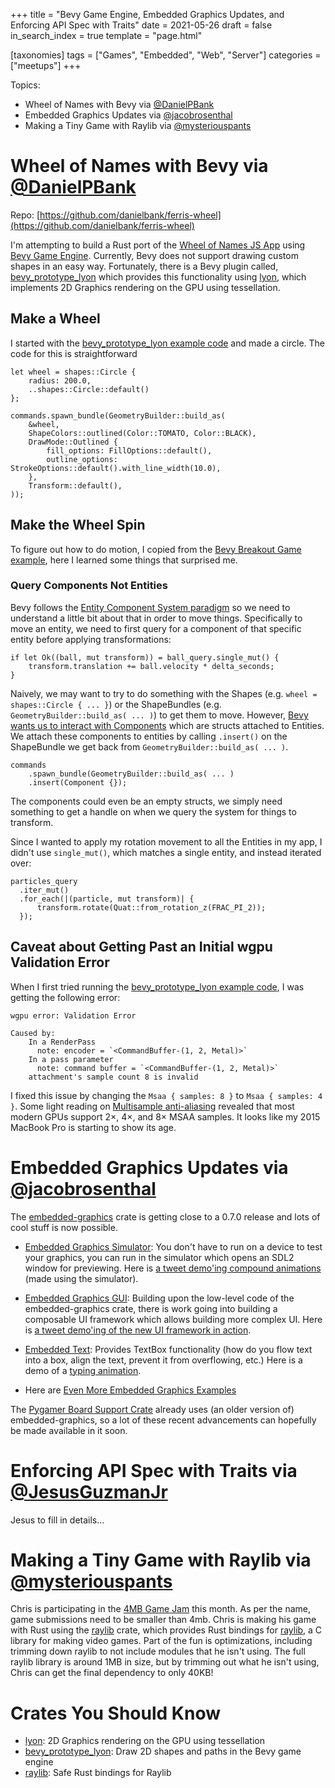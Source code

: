 +++
title = "Bevy Game Engine, Embedded Graphics Updates, and Enforcing API Spec with Traits"
date = 2021-05-26
draft = false
in_search_index = true
template = "page.html"

[taxonomies] 
tags = ["Games", "Embedded", "Web", "Server"]
categories = ["meetups"]
+++

Topics:

-   Wheel of Names with Bevy via [@DanielPBank](https://github.com/danielbank)
-   Embedded Graphics Updates via [@jacobrosenthal](https://github.com/jacobrosenthal)
-   Making a Tiny Game with Raylib via [@mysteriouspants](https://github.com/mysteriouspants)

<!-- more -->

# Wheel of Names with Bevy via [@DanielPBank](https://github.com/danielbank)

Repo: [https://github.com/danielbank/ferris-wheel](https://github.com/danielbank/ferris-wheel)

I'm attempting to build a Rust port of the [Wheel of Names JS App](https://wheelofnames.com/) using [Bevy Game Engine](https://bevyengine.org/). Currently, Bevy does not support drawing custom shapes in an easy way. Fortunately, there is a Bevy plugin called, [bevy_prototype_lyon](https://github.com/Nilirad/bevy_prototype_lyon) which provides this functionality using [lyon](https://crates.io/crates/lyon), which implements 2D Graphics rendering on the GPU using tessellation.

## Make a Wheel

I started with the [bevy_prototype_lyon example code](https://github.com/Nilirad/bevy_prototype_lyon/blob/master/examples/readme_example.rs) and made a circle. The code for this is straightforward

```
let wheel = shapes::Circle {
    radius: 200.0,
    ..shapes::Circle::default()
};

commands.spawn_bundle(GeometryBuilder::build_as(
    &wheel,
    ShapeColors::outlined(Color::TOMATO, Color::BLACK),
    DrawMode::Outlined {
        fill_options: FillOptions::default(),
        outline_options: StrokeOptions::default().with_line_width(10.0),
    },
    Transform::default(),
));
```

## Make the Wheel Spin

To figure out how to do motion, I copied from the [Bevy Breakout Game example](https://github.com/bevyengine/bevy/blob/latest/examples/game/breakout.rs), here I learned some things that surprised me.

### Query Components Not Entities

Bevy follows the [Entity Component System paradigm](https://bevyengine.org/learn/book/getting-started/ecs/) so we need to understand a little bit about that in order to move things. Specifically to move an entity, we need to first query for a component of that specific entity before applying transformations:

```
if let Ok((ball, mut transform)) = ball_query.single_mut() {
    transform.translation += ball.velocity * delta_seconds;
}
```

Naively, we may want to try to do something with the Shapes (e.g. `wheel = shapes::Circle { ... }`) or the ShapeBundles (e.g. `GeometryBuilder::build_as( ... )`) to get them to move. However, [Bevy wants us to interact with Components](https://bevy-cheatbook.github.io/programming/queries.html) which are structs attached to Entities. We attach these components to entities by calling `.insert()` on the ShapeBundle we get back from `GeometryBuilder::build_as( ... )`.

```
commands
    .spawn_bundle(GeometryBuilder::build_as( ... )
    .insert(Component {});
```

The components could even be an empty structs, we simply need something to get a handle on when we query the system for things to transform.

Since I wanted to apply my rotation movement to all the Entities in my app, I didn't use `single_mut()`, which matches a single entity, and instead iterated over:

```
particles_query
  .iter_mut()
  .for_each(|(particle, mut transform)| {
      transform.rotate(Quat::from_rotation_z(FRAC_PI_2));
  });
```

## Caveat about Getting Past an Initial wgpu Validation Error

When I first tried running the [bevy_prototype_lyon example code](https://github.com/Nilirad/bevy_prototype_lyon/blob/master/examples/readme_example.rs), I was getting the following error:

```
wgpu error: Validation Error

Caused by:
    In a RenderPass
      note: encoder = `<CommandBuffer-(1, 2, Metal)>`
    In a pass parameter
      note: command buffer = `<CommandBuffer-(1, 2, Metal)>`
    attachment's sample count 8 is invalid
```

I fixed this issue by changing the `Msaa { samples: 8 }` to `Msaa { samples: 4 }`. Some light reading on [Multisample anti-aliasing](https://en.wikipedia.org/wiki/Multisample_anti-aliasing#Sample_patterns) revealed that most modern GPUs support 2×, 4×, and 8× MSAA samples. It looks like my 2015 MacBook Pro is starting to show its age.

# Embedded Graphics Updates via [@jacobrosenthal](https://github.com/jacobrosenthal)

The [embedded-graphics](https://crates.io/crates/embedded-graphics) crate is getting close to a 0.7.0 release and lots of cool stuff is now possible.

-   [Embedded Graphics Simulator](https://github.com/embedded-graphics/simulator): You don't have to run on a device to test your graphics, you can run in the simulator which opens an SDL2 window for previewing. Here is [a tweet demo'ing compound animations](https://twitter.com/jam_waffles/status/1397284559310499845) (made using the simulator).

-   [Embedded Graphics GUI](https://github.com/bugadani/embedded-gui): Building upon the low-level code of the embedded-graphics crate, there is work going into building a composable UI framework which allows building more complex UI. Here is [a tweet demo'ing of the new UI framework in action](https://twitter.com/bugadani/status/1393688049322807310?s=20).

-   [Embedded Text](https://github.com/embedded-graphics/embedded-text): Provides TextBox functionality (how do you flow text into a box, align the text, prevent it from overflowing, etc.) Here is a demo of a [typing animation](https://matrix-client.matrix.org/_matrix/media/r0/download/matrix.org/kZCiAfZHziMLAOCFuekUkgsk).

-   Here are [Even More Embedded Graphics Examples](https://github.com/embedded-graphics/examples/tree/main/eg-next)

The [Pygamer Board Support Crate](https://github.com/atsamd-rs/atsamd/tree/master/boards/pygamer) already uses (an older version of) embedded-graphics, so a lot of these recent advancements can hopefully be made available in it soon.

# Enforcing API Spec with Traits via [@JesusGuzmanJr](https://github.com/JesusGuzmanJr)

Jesus to fill in details...

# Making a Tiny Game with Raylib via [@mysteriouspants](https://github.com/mysteriouspants)

Chris is participating in the [4MB Game Jam](https://itch.io/jam/4mb) this month. As per the name, game submissions need to be smaller than 4mb. Chris is making his game with Rust using the [raylib](https://crates.io/crates/raylib) crate, which provides Rust bindings for [raylib](https://www.raylib.com/), a C library for making video games. Part of the fun is optimizations, including trimming down raylib to not include modules that he isn't using. The full raylib library is around 1MB in size, but by trimming out what he isn't using, Chris can get the final dependency to only 40KB!

# Crates You Should Know

-   [lyon](https://crates.io/crates/lyon): 2D Graphics rendering on the GPU using tessellation
-   [bevy_prototype_lyon](https://crates.io/crates/bevy_prototype_lyon): Draw 2D shapes and paths in the Bevy game engine
-   [raylib](https://crates.io/crates/raylib): Safe Rust bindings for Raylib

